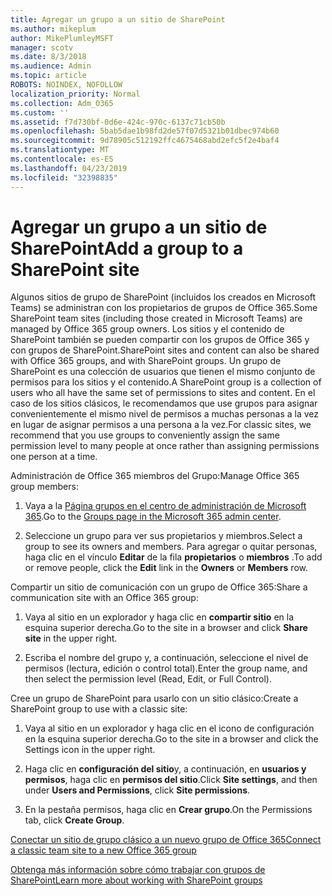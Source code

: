 ```yaml
---
title: Agregar un grupo a un sitio de SharePoint
ms.author: mikeplum
author: MikePlumleyMSFT
manager: scotv
ms.date: 8/3/2018
ms.audience: Admin
ms.topic: article
ROBOTS: NOINDEX, NOFOLLOW
localization_priority: Normal
ms.collection: Adm_O365
ms.custom: ''
ms.assetid: f7d730bf-0d6e-424c-970c-6137c71cb50b
ms.openlocfilehash: 5bab5dae1b98fd2de57f07d5321b01dbec974b60
ms.sourcegitcommit: 9d78905c512192ffc4675468abd2efc5f2e4baf4
ms.translationtype: MT
ms.contentlocale: es-ES
ms.lasthandoff: 04/23/2019
ms.locfileid: "32398835"
---
```

# <a name="add-a-group-to-a-sharepoint-site"></a><span data-ttu-id="5c4e8-102">Agregar un grupo a un sitio de SharePoint</span><span class="sxs-lookup"><span data-stu-id="5c4e8-102">Add a group to a SharePoint site</span></span>

<span data-ttu-id="5c4e8-103">Algunos sitios de grupo de SharePoint (incluidos los creados en Microsoft Teams) se administran con los propietarios de grupos de Office 365.</span><span class="sxs-lookup"><span data-stu-id="5c4e8-103">Some SharePoint team sites (including those created in Microsoft Teams) are managed by Office 365 group owners.</span></span> <span data-ttu-id="5c4e8-104">Los sitios y el contenido de SharePoint también se pueden compartir con los grupos de Office 365 y con grupos de SharePoint.</span><span class="sxs-lookup"><span data-stu-id="5c4e8-104">SharePoint sites and content can also be shared with Office 365 groups, and with SharePoint groups.</span></span> <span data-ttu-id="5c4e8-105">Un grupo de SharePoint es una colección de usuarios que tienen el mismo conjunto de permisos para los sitios y el contenido.</span><span class="sxs-lookup"><span data-stu-id="5c4e8-105">A SharePoint group is a collection of users who all have the same set of permissions to sites and content.</span></span> <span data-ttu-id="5c4e8-106">En el caso de los sitios clásicos, le recomendamos que use grupos para asignar convenientemente el mismo nivel de permisos a muchas personas a la vez en lugar de asignar permisos a una persona a la vez.</span><span class="sxs-lookup"><span data-stu-id="5c4e8-106">For classic sites, we recommend that you use groups to conveniently assign the same permission level to many people at once rather than assigning permissions one person at a time.</span></span>
  
<span data-ttu-id="5c4e8-107">Administración de Office 365 miembros del Grupo:</span><span class="sxs-lookup"><span data-stu-id="5c4e8-107">Manage Office 365 group members:</span></span>
  
1. <span data-ttu-id="5c4e8-108">Vaya a la [Página grupos en el centro de administración de Microsoft 365](https://portal.office.com/adminportal/home#/groups).</span><span class="sxs-lookup"><span data-stu-id="5c4e8-108">Go to the [Groups page in the Microsoft 365 admin center](https://portal.office.com/adminportal/home#/groups).</span></span>
    
2. <span data-ttu-id="5c4e8-109">Seleccione un grupo para ver sus propietarios y miembros.</span><span class="sxs-lookup"><span data-stu-id="5c4e8-109">Select a group to see its owners and members.</span></span> <span data-ttu-id="5c4e8-110">Para agregar o quitar personas, haga clic en el vínculo **Editar** de la fila **propietarios** o **miembros** .</span><span class="sxs-lookup"><span data-stu-id="5c4e8-110">To add or remove people, click the **Edit** link in the **Owners** or **Members** row.</span></span> 
    
<span data-ttu-id="5c4e8-111">Compartir un sitio de comunicación con un grupo de Office 365:</span><span class="sxs-lookup"><span data-stu-id="5c4e8-111">Share a communication site with an Office 365 group:</span></span>
  
1. <span data-ttu-id="5c4e8-112">Vaya al sitio en un explorador y haga clic en **compartir sitio** en la esquina superior derecha.</span><span class="sxs-lookup"><span data-stu-id="5c4e8-112">Go to the site in a browser and click **Share site** in the upper right.</span></span> 
    
2. <span data-ttu-id="5c4e8-113">Escriba el nombre del grupo y, a continuación, seleccione el nivel de permisos (lectura, edición o control total).</span><span class="sxs-lookup"><span data-stu-id="5c4e8-113">Enter the group name, and then select the permission level (Read, Edit, or Full Control).</span></span>
    
<span data-ttu-id="5c4e8-114">Cree un grupo de SharePoint para usarlo con un sitio clásico:</span><span class="sxs-lookup"><span data-stu-id="5c4e8-114">Create a SharePoint group to use with a classic site:</span></span>
  
1. <span data-ttu-id="5c4e8-115">Vaya al sitio en un explorador y haga clic en el icono de configuración en la esquina superior derecha.</span><span class="sxs-lookup"><span data-stu-id="5c4e8-115">Go to the site in a browser and click the Settings icon in the upper right.</span></span>
    
2. <span data-ttu-id="5c4e8-116">Haga clic en **configuración del sitio**y, a continuación, en **usuarios y permisos**, haga clic en **permisos del sitio**.</span><span class="sxs-lookup"><span data-stu-id="5c4e8-116">Click **Site settings**, and then under **Users and Permissions**, click **Site permissions**.</span></span>
    
3. <span data-ttu-id="5c4e8-117">En la pestaña permisos, haga clic en **Crear grupo**.</span><span class="sxs-lookup"><span data-stu-id="5c4e8-117">On the Permissions tab, click **Create Group**.</span></span>
    
[<span data-ttu-id="5c4e8-118">Conectar un sitio de grupo clásico a un nuevo grupo de Office 365</span><span class="sxs-lookup"><span data-stu-id="5c4e8-118">Connect a classic team site to a new Office 365 group</span></span>](https://go.microsoft.com/fwlink/?linkid=2008654)
  
[<span data-ttu-id="5c4e8-119">Obtenga más información sobre cómo trabajar con grupos de SharePoint</span><span class="sxs-lookup"><span data-stu-id="5c4e8-119">Learn more about working with SharePoint groups</span></span>](https://go.microsoft.com/fwlink/?linkid=874658)
  

